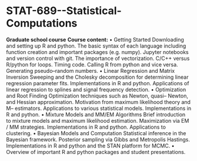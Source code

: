 # STAT-689--Statistical-Computations
<b>Graduate school course</b>
<b>Course content:</b>
• Getting Started Downloading and setting up R and python. The basic syntax of each language including function creation and important packages (e.g. numpy).
Jupyter notebooks and version control with git. The importance of vectorization. C/C++
versus R/python for loops. Timing code. Calling R from python and vice versa. Generating pseudo–random numbers.
• Linear Regression and Matrix Inversion Sweeping and the Cholesky decomposition for determining linear regression parameter fits. Implementations in R and
python. Applications of linear regression to splines and signal frequency detection.
• Optimization and Root Finding Optimization techniques such as Newton, quasi–
Newton, and Hessian approximation. Motivation from maximum likelihood theory and M–
estimators. Applications to various statistical models. Implementations in R and python.
• Mixture Models and MM/EM Algorithms Brief introduction to mixture models and maximum likelihood estimation. Maximization via EM / MM strategies. Implementations in R and python. Applications to clustering.
• Bayesian Models and Computation Statistical inference in the Bayesian framework. Posterior sampling via Gibbs and Metropolis Hastings. Implementations in R and
python and the STAN platform for MCMC.
• Overview of important R and python packages and student presentations.
